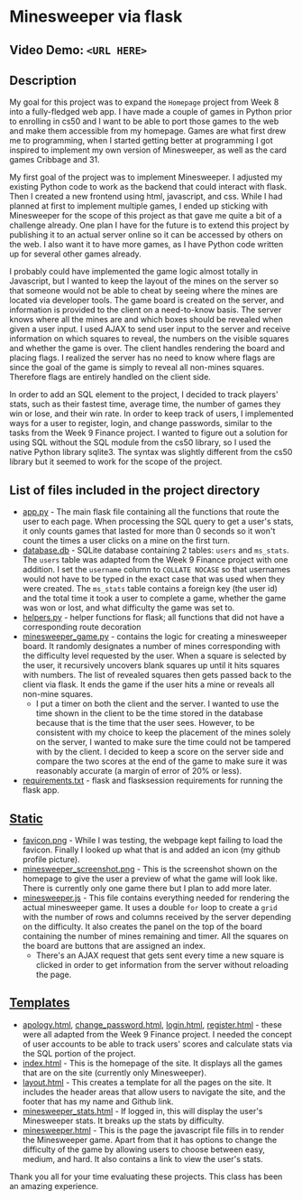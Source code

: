 # Minesweeper via flask

## Video Demo:  `<URL HERE>`

## Description

My goal for this project was to expand the `Homepage` project from Week 8 into a fully-fledged web app. I have made a couple of games in Python prior to enrolling in cs50 and I want to be able to port those games to the web and make them accessible from my homepage. Games are what first drew me to programming, when I started getting better at programming I got inspired to implement my own version of Minesweeper, as well as the card games Cribbage and 31.

My first goal of the project was to implement Minesweeper. I adjusted my existing Python code to work as the backend that could interact with flask. Then I created a new frontend using html, javascript, and css. While I had planned at first to implement multiple games, I ended up sticking with Minesweeper for the scope of this project as that gave me quite a bit of a challenge already. One plan I have for the future is to extend this project by publishing it to an actual server online so it can be accessed by others on the web. I also want it to have more games, as I have Python code written up for several other games already.

I probably could have implemented the game logic almost totally in Javascript, but I wanted to keep the layout of the mines on the server so that someone would not be able to cheat by seeing where the mines are located via developer tools. The game board is created on the server, and information is provided to the client on a need-to-know basis. The server knows where all the mines are and which boxes should be revealed when given a user input. I used AJAX to send user input to the server and receive information on which squares to reveal, the numbers on the visible squares and whether the game is over. The client handles rendering the board and placing flags. I realized the server has no need to know where flags are since the goal of the game is simply to reveal all non-mines squares. Therefore flags are entirely handled on the client side.

In order to add an SQL element to the project, I decided to track players' stats, such as their fastest time, average time, the number of games they win or lose, and their win rate. In order to keep track of users, I implemented ways for a user to register, login, and change passwords, similar to the tasks from the Week 9 Finance project. I wanted to figure out a solution for using SQL without the SQL module from the cs50 library, so I used the native Python library sqlite3. The syntax was slightly different from the cs50 library but it seemed to work for the scope of the project.

## List of files included in the project directory

* [app.py](app.py) - The main flask file containing all the functions that route the user to each page. When processing the SQL query to get a user's stats, it only counts games that lasted for more than 0 seconds so it won't count the times a user clicks on a mine on the first turn.
* [database.db](database.db) - SQLite database containing 2 tables: `users` and `ms_stats`. The `users` table was adapted from the Week 9 Finance project with one addition. I set the `username` column to `COLLATE NOCASE` so that usernames would not have to be typed in the exact case that was used when they were created. The `ms_stats` table contains a foreign key (the user id) and the total time it took a user to complete a game, whether the game was won or lost, and what difficulty the game was set to.
* [helpers.py](helpers.py) - helper functions for flask; all functions that did not have a corresponding route decoration
* [minesweeper_game.py](minesweeper_game.py) - contains the logic for creating a minesweeper board. It randomly designates a number of mines corresponding with the difficulty level requested by the user. When a square is selected by the user, it recursively uncovers blank squares up until it hits squares with numbers. The list of revealed squares then gets passed back to the client via flask. It ends the game if the user hits a mine or reveals all non-mine squares.
  * I put a timer on both the client and the server. I wanted to use the time shown in the client to be the time stored in the database because that is the time that the user sees. However, to be consistent with my choice to keep the placement of the mines solely on the server, I wanted to make sure the time could not be tampered with by the client. I decided to keep a score on the server side and compare the two scores at the end of the game to make sure it was reasonably accurate (a margin of error of 20% or less).
* [requirements.txt](requirements.txt) - flask and flasksession requirements for running the flask app.

## [Static](/static/)

* [favicon.png](static/favicon.png) - While I was testing, the webpage kept failing to load the favicon. Finally I looked up what that is and added an icon (my github profile picture).
* [minesweeper_screenshot.png](static/minesweeper_screenshot.png) - This is the screenshot shown on the homepage to give the user a preview of what the game will look like. There is currently only one game there but I plan to add more later.
* [minesweeper.js](static/minesweeper.js) - This file contains everything needed for rendering the actual minesweeper game. It uses a double `for` loop to create a `grid` with the number of rows and columns received by the server depending on the difficulty. It also creates the panel on the top of the board containing the number of mines remaining and timer. All the squares on the board are buttons that are assigned an index.
  * There's an AJAX request that gets sent every time a new square is clicked in order to get information from the server without reloading the page.

## [Templates](/templates/)

* [apology.html](/templates/apology.html), [change_password.html](/templates/change_password.html), [login.html](/templates/login.html), [register.html](/templates/register.html) - these were all adapted from the Week 9 Finance project. I needed the concept of user accounts to be able to track users' scores and calculate stats via the SQL portion of the project.
* [index.html](/templates/index.html) - This is the homepage of the site. It displays all the games that are on the site (currently only Minesweeper).
* [layout.html](/templates/layout.html) - This creates a template for all the pages on the site. It includes the header areas that allow users to navigate the site, and the footer that has my name and Github link.
* [minesweeper_stats.html](/templates/minesweeper_stats.html) - If logged in, this will display the user's Minesweeper stats. It breaks up the stats by difficulty.
* [minesweeper.html](/templates/minesweeper.html) - This is the page the javascript file fills in to render the Minesweeper game. Apart from that it has options to change the difficulty of the game by allowing users to choose between easy, medium, and hard. It also contains a link to view the user's stats.

Thank you all for your time evaluating these projects. This class has been an amazing experience.
